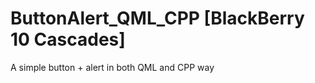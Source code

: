 ButtonAlert_QML_CPP [BlackBerry 10 Cascades]
===================

A simple button + alert in both QML and CPP way
